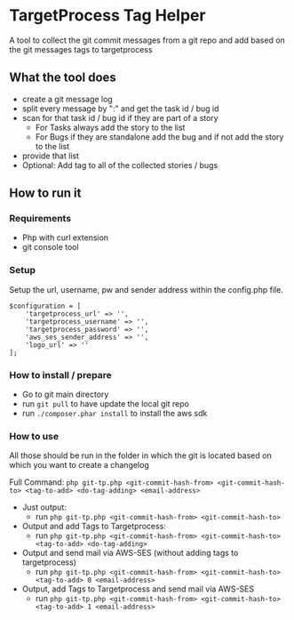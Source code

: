 # TargetProcess Tag Helper
A tool to collect the git commit messages from a git repo and add based on the git messages tags to targetprocess

## What the tool does
* create a git message log
* split every message by ":" and get the task id / bug id
* scan for that task id / bug id if they are part of a story
  * For Tasks always add the story to the list
  * For Bugs if they are standalone add the bug and if not add the story to the list
* provide that list
* Optional: Add tag to all of the collected stories / bugs

## How to run it
### Requirements
* Php with curl extension
* git console tool

### Setup
Setup the url, username, pw and sender address within the config.php file.
```
$configuration = [
    'targetprocess_url' => '',
    'targetprocess_username' => '',
    'targetprocess_password' => '',
    'aws_ses_sender_address' => '',
    'logo_url' => ''
];
```

### How to install / prepare
* Go to git main directory
* run `git pull` to have update the local git repo
* run `./composer.phar install` to install the aws sdk

### How to use
All those should be run in the folder in which the git is located based on which you want to create a changelog

Full Command: `php git-tp.php <git-commit-hash-from> <git-commit-hash-to> <tag-to-add> <do-tag-adding> <email-address>` 

* Just output:
    * run `php git-tp.php <git-commit-hash-from> <git-commit-hash-to>`
* Output and add Tags to Targetprocess: 
    * run `php git-tp.php <git-commit-hash-from> <git-commit-hash-to> <tag-to-add> <do-tag-adding>`
* Output and send mail via AWS-SES (without adding tags to targetprocess)
    * run `php git-tp.php <git-commit-hash-from> <git-commit-hash-to> <tag-to-add> 0 <email-address>` 
* Output, add Tags to Targetprocess and send mail via AWS-SES
    * run `php git-tp.php <git-commit-hash-from> <git-commit-hash-to> <tag-to-add> 1 <email-address>` 

